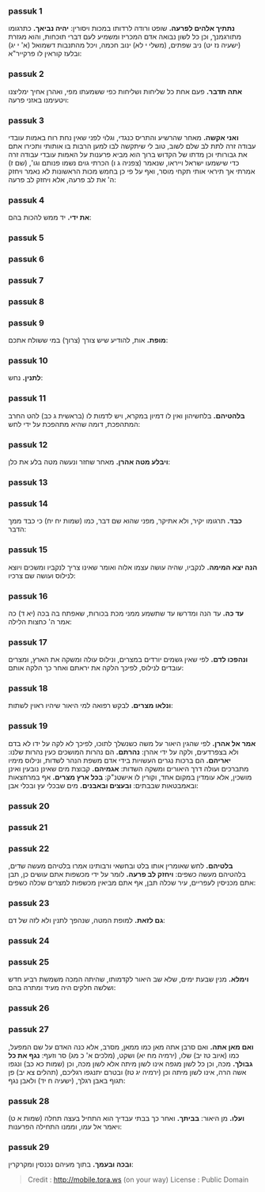 
### passuk 1
<b>נתתיך אלהים לפרעה.</b> שופט ורודה לרדותו במכות ויסורין: 
<b>יהיה נביאך.</b> כתרגומו מתורגמנך, וכן כל לשון נבואה אדם המכריז ומשמיע לעם דברי תוכחות, והוא מגזרת (ישעיה נז יט) ניב שפתים, (משלי י לא) ינוב חכמה, ויכל מהתנבות דשמואל (א' י יג)  ובלעז קוראין לו פרקייר"א:

### passuk 2
<b>אתה תדבר.</b> פעם אחת כל שליחות ושליחות כפי ששמעתו מפי, ואהרן אחיך ימליצנו ויטעימנו באזני פרעה:

### passuk 3
<b>ואני אקשה.</b> מאחר שהרשיע והתריס כנגדי, וגלוי לפני שאין נחת רוח באמות עובדי עבודה זרה לתת לב שלם לשוב, טוב לי שיתקשה לבו למען הרבות בו אותותי ותכירו אתם את גבורותי וכן מדתו של הקדוש ברוך הוא מביא פרענות על האמות עובדי עבודה זרה כדי שישמעו ישראל וייראו, שנאמר (צפניה ג ו) הכרתי גוים נשמו פנותם וגו', (שם ז) אמרתי אך תיראי אותי תקחי מוסר, ואף על פי כן בחמש מכות הראשונות לא נאמר ויחזק ה' את לב פרעה, אלא ויחזק לב פרעה:

### passuk 4
<b>את ידי.</b> יד ממש להכות בהם:

### passuk 5

### passuk 6

### passuk 7

### passuk 8

### passuk 9
<b>מופת.</b> אות, להודיע שיש צורך (צרוך) במי ששולח אתכם: 

### passuk 10
<b>לתנין.</b> נחש: 

### passuk 11
<b>בלהטיהם.</b> בלחשיהון ואין לו דמיון במקרא, ויש לדמות לו (בראשית ג כב) להט החרב המתהפכת, דומה שהיא מתהפכת על ידי לחש:

### passuk 12
<b>ויבלע מטה אהרן.</b> מאחר שחזר ונעשה מטה בלע את כלן:

### passuk 13

### passuk 14
<b>כבד.</b> תרגומו יקיר, ולא אתיקר, מפני שהוא שם דבר, כמו (שמות יח יח) כי כבד ממך הדבר:

### passuk 15
<b>הנה יצא המימה.</b> לנקביו, שהיה עושה עצמו אלוה ואומר שאינו צריך לנקביו ומשכים ויוצא לנילוס ועושה שם צרכיו:

### passuk 16
<b>עד כה.</b> עד הנה ומדרשו עד שתשמע ממני מכת בכורות, שאפתח בה בכה (יא ד) כה אמר ה' כחצות הלילה:

### passuk 17
<b>ונהפכו לדם.</b> לפי שאין גשמים יורדים במצרים, ונילוס עולה ומשקה את הארץ, ומצרים עובדים לנילוס, לפיכך הלקה את יראתם ואחר כך הלקה אותם:

### passuk 18
<b>ונלאו מצרים.</b> לבקש רפואה למי היאור שיהיו ראוין לשתות:

### passuk 19
<b>אמר אל אהרן.</b> לפי שהגין היאור על משה כשנשלך לתוכו, לפיכך לא לקה על ידו לא בדם ולא בצפרדעים, ולקה על ידי אהרן: 
<b>נהרתם.</b> הם נהרות המושכים כעין נהרות שלנו: 
<b>יאריהם.</b> הם ברכות נגרים העשויות בידי אדם משפת הנהר לשדות, ונילוס מימיו מתברכים ועולה דרך היאורים ומשקה השדות: 
<b>אגמיהם.</b> קבוצת מים שאינן נובעין ואינן מושכין, אלא עומדין במקום אחד, וקורין לו אישטנ"ק: 
<b>בכל ארץ מצרים.</b> אף במרחצאות ובאמבטאות שבבתים: 
<b>ובעצים ובאבנים.</b> מים שבכלי עץ ובכלי אבן:

### passuk 20

### passuk 21

### passuk 22
<b>בלטיהם.</b> לחש שאומרין אותו בלט ובחשאי ורבותינו אמרו בלטיהם מעשה שדים, בלהטיהם מעשה כשפים: 
<b>ויחזק לב פרעה.</b> לומר על ידי מכשפות אתם עושים כן, תבן אתם מכניסין לעפריים, עיר שכלה תבן, אף אתם מביאין מכשפות למצרים שכלה כשפים:

### passuk 23
<b>גם לזאת.</b> למופת המטה, שנהפך לתנין ולא לזה של דם:

### passuk 24

### passuk 25
<b>וימלא.</b> מנין שבעת ימים, שלא שב היאור לקדמותו, שהיתה המכה משמשת רביע חדש ושלשה חלקים היה מעיד ומתרה בהם:

### passuk 26

### passuk 27
<b>ואם מאן אתה.</b> ואם סרבן אתה מאן כמו ממאן, מסרב, אלא כנה האדם על שם המפעל, כמו (איוב טז יב) שלו, (ירמיה מח יא) ושקט, (מלכים א' כ מג) סר וזעף: 
<b>נגף את כל גבולך.</b> מכה, וכן כל לשון מגפה אינו לשון מיתה אלא לשון מכה, וכן (שמות כא כב) ונגפו אשה הרה, אינו לשון מיתה וכן (ירמיה יג טז) ובטרם יתנגפו רגליכם, (תהלים צא יב) פן תגוף באבן רגלך, (ישעיה ח יד) ולאבן נגף:

### passuk 28
<b>ועלו.</b> מן היאור: 
<b>בביתך.</b> ואחר כך בבתי עבדיך הוא התחיל בעצה תחלה (שמות א ט) ויאמר אל עמו, וממנו התחילה הפרענות:

### passuk 29
<b>ובכה ובעמך.</b> בתוך מעיהם נכנסין ומקרקרין:

>Credit : http://mobile.tora.ws (on your way)
>License : Public Domain